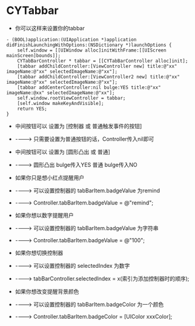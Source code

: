 # CYTabbar




*  你可以这样来设置你的tabbar
```
- (BOOL)application:(UIApplication *)application didFinishLaunchingWithOptions:(NSDictionary *)launchOptions {
    self.window = [[UIWindow alloc]initWithFrame:[[UIScreen mainScreen]bounds]];
    CYTabBarController * tabbar = [[CYTabBarController alloc]init];
    [tabbar addChildController:[ViewController new] title:@"xx" imageName:@"xx" selectedImageName:@"xx"];
    [tabbar addChildController:[ViewController2 new] title:@"xx" imageName:@"xx" selectedImageName:@"xx"];
    [tabbar addCenterController:nil bulge:YES title:@"xx" imageName:@xx" selectedImageName:@"xx"];
    self.window.rootViewController = tabbar;
    [self.window makeKeyAndVisible];
    return YES;
}
```


*  中间按钮可以 设置为 [控制器 或 普通触发事件的按钮]     
*  ----> 只需要设置为普通按钮的话，Controller传入nil即可


*  中间按钮可以 设置为 [圆形凸出 或 普通]
*  ----> 圆形凸出 bulge传入YES  普通 bulge传入NO


*  如果你只是想小红点提醒用户
*  ----> 可以设置控制器的 tabBarItem.badgeValue 为remind
*  ----> Controller.tabBarItem.badgeValue = @"remind";


*  如果你想以数字提醒用户
*  ----> 可以设置控制器的 tabBarItem.badgeValue 为字符串
*  ----> Controller.tabBarItem.badgeValue = @"100";


*  如果你想切换控制器
*  ----> 可以设置控制器的 selectedIndex 为数字
*  ----> tabBarController.selectedIndex = x(索引为添加控制器时的顺序);


*  如果你想改变提醒背景颜色
*  ----> 可以设置控制器的 tabBarItem.badgeColor 为一个颜色
*  ----> Controller.tabBarItem.badgeColor = [UIColor xxxColor];



